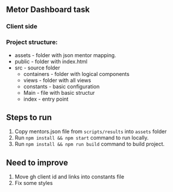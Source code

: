 ## Metor Dashboard task

### Client side

### Project structure:
* assets - folder with json mentor mapping.
* public - folder with index.html
* src - source folder
  * containers - folder with logical components
  * views - folder with all views
  * constants - basic configuration
  * Main - file with basic structur
  * index - entry point

## Steps to run
1. Copy mentors.json file from `scripts/results` into `assets` folder
2. Run `npm install && npm start` command to run locally.
3. Run `npm install && npm run build` command to build project.

## Need to improve
1. Move gh client id and links into constants file
2. Fix some styles

